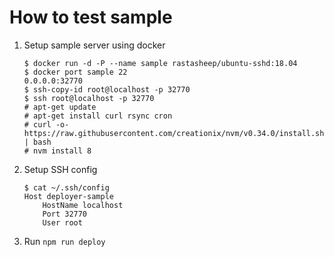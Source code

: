 # How to test sample
1. Setup sample server using docker
    ```
    $ docker run -d -P --name sample rastasheep/ubuntu-sshd:18.04
    $ docker port sample 22
    0.0.0.0:32770
    $ ssh-copy-id root@localhost -p 32770
    $ ssh root@localhost -p 32770
    # apt-get update
    # apt-get install curl rsync cron
    # curl -o- https://raw.githubusercontent.com/creationix/nvm/v0.34.0/install.sh | bash
    # nvm install 8
    ```
2. Setup SSH config
    ```
    $ cat ~/.ssh/config
    Host deployer-sample
        HostName localhost
        Port 32770
        User root
    ```
3. Run `npm run deploy`
